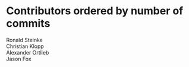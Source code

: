 # Contributors ordered by number of commits

Ronald Steinke <rst-fokus>  
Christian Klopp <ckl-fokus>  
Alexander Ortlieb <aor-fokus>  
Jason Fox <jason-fox>  